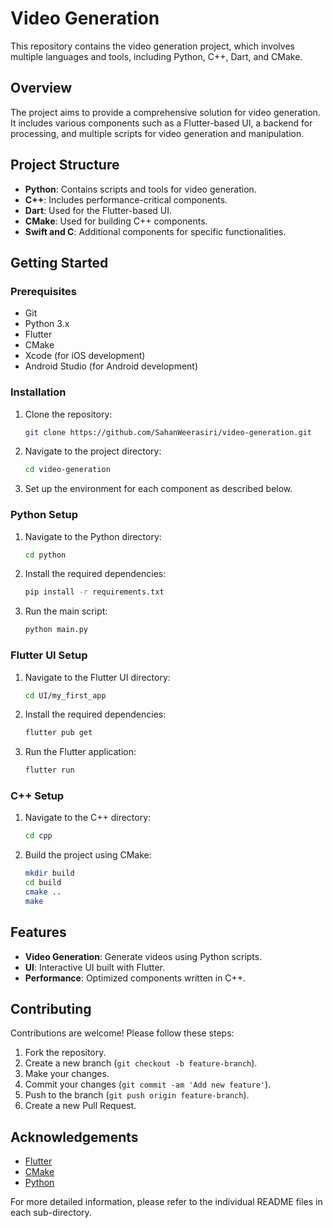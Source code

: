 # Video Generation

This repository contains the video generation project, which involves multiple languages and tools, including Python, C++, Dart, and CMake.

## Overview

The project aims to provide a comprehensive solution for video generation. It includes various components such as a Flutter-based UI, a backend for processing, and multiple scripts for video generation and manipulation.

## Project Structure

- **Python**: Contains scripts and tools for video generation.
- **C++**: Includes performance-critical components.
- **Dart**: Used for the Flutter-based UI.
- **CMake**: Used for building C++ components.
- **Swift and C**: Additional components for specific functionalities.

## Getting Started

### Prerequisites

- Git
- Python 3.x
- Flutter
- CMake
- Xcode (for iOS development)
- Android Studio (for Android development)

### Installation

1. Clone the repository:
    ```sh
    git clone https://github.com/SahanWeerasiri/video-generation.git
    ```

2. Navigate to the project directory:
    ```sh
    cd video-generation
    ```

3. Set up the environment for each component as described below.

### Python Setup

1. Navigate to the Python directory:
    ```sh
    cd python
    ```

2. Install the required dependencies:
    ```sh
    pip install -r requirements.txt
    ```

3. Run the main script:
    ```sh
    python main.py
    ```

### Flutter UI Setup

1. Navigate to the Flutter UI directory:
    ```sh
    cd UI/my_first_app
    ```

2. Install the required dependencies:
    ```sh
    flutter pub get
    ```

3. Run the Flutter application:
    ```sh
    flutter run
    ```

### C++ Setup

1. Navigate to the C++ directory:
    ```sh
    cd cpp
    ```

2. Build the project using CMake:
    ```sh
    mkdir build
    cd build
    cmake ..
    make
    ```

## Features

- **Video Generation**: Generate videos using Python scripts.
- **UI**: Interactive UI built with Flutter.
- **Performance**: Optimized components written in C++.

## Contributing

Contributions are welcome! Please follow these steps:

1. Fork the repository.
2. Create a new branch (`git checkout -b feature-branch`).
3. Make your changes.
4. Commit your changes (`git commit -am 'Add new feature'`).
5. Push to the branch (`git push origin feature-branch`).
6. Create a new Pull Request.

## Acknowledgements

- [Flutter](https://flutter.dev/)
- [CMake](https://cmake.org/)
- [Python](https://www.python.org/)

For more detailed information, please refer to the individual README files in each sub-directory.
